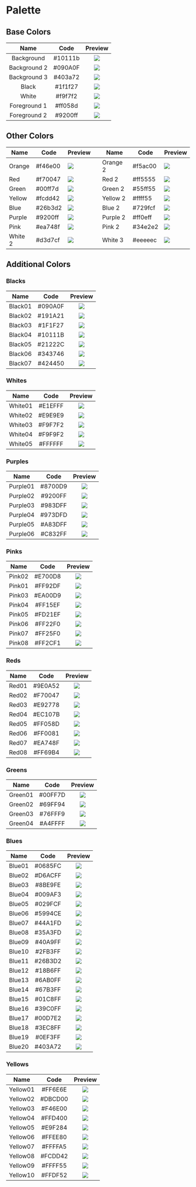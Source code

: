 # Palette

## Base Colors

|     Name     |  Code   |            Preview             |
|:------------:|:-------:|:------------------------------:|
|  Background  | #10111b |  ![](./swatches/Background.png)  |
| Background 2 | #090A0F | ![](./swatches/Background-2.png) |
| Background 3 | #403a72 | ![](./swatches/Background-3.png) |
|    Black     | #1f1f27 |    ![](./swatches/Black.png)     |
|    White     | #f9f7f2 |    ![](./swatches/White.png)     |
| Foreground 1 | #ff058d | ![](./swatches/Foreground-1.png) |
| Foreground 2 | #9200ff | ![](./swatches/Foreground-2.png) | 

## Other Colors

| Name    | Code    | Preview                     |     | Name     | Code    | Preview                     |
| ------- | ------- | --------------------------- | --- | -------- | ------- | --------------------------- |
| Orange  | #f46e00 | ![](./swatches/Orange.png)  |     | Orange 2 | #f5ac00 | ![](./swatches/Orange-2.png)  |
| Red     | #f70047 | ![](./swatches/Red.png)     |     | Red 2    | #ff5555 | ![](./swatches/Red-2.png)     |
| Green   | #00ff7d | ![](./swatches/Green.png)   |     | Green 2  | #55ff55 | ![](./swatches/Green-2.png)   |
| Yellow  | #fcdd42 | ![](./swatches/Yellow.png)  |     | Yellow 2 | #ffff55 | ![](./swatches/Yellow-2.png)  |
| Blue    | #26b3d2 | ![](./swatches/Blue.png)    |     | Blue 2   | #729fcf | ![](./swatches/Blue-2.png)    |
| Purple  | #9200ff | ![](./swatches/Purple.png)  |     | Purple 2 | #ff0eff | ![](./swatches/Purple-2.png)  |
| Pink    | #ea748f | ![](./swatches/Pink.png)    |     | Pink 2   | #34e2e2 | ![](./swatches/Pink-2.png)    |
| White 2 | #d3d7cf | ![](./swatches/White-2.png) |     | White 3  | #eeeeec | ![](./swatches/White-3.png)   |

## Additional Colors

### Blacks
|   Name   |  Code   |           Preview            |
| :------: | :-----: | :--------------------------: |
| Black01  | #090A0F | ![](./additional-swatches/Black01.png)  |
| Black02  | #191A21 | ![](./additional-swatches/Black02.png)  |
| Black03  | #1F1F27 | ![](./additional-swatches/Black03.png)  |
| Black04  | #10111B | ![](./additional-swatches/Black04.png)  |
| Black05  | #21222C | ![](./additional-swatches/Black05.png)  |
| Black06  | #343746 | ![](./additional-swatches/Black06.png)  |
| Black07  | #424450 | ![](./additional-swatches/Black07.png)  |

### Whites
|   Name   |  Code   |           Preview            |
| :------: | :-----: | :--------------------------: |
| White01  | #E1EFFF | ![](./additional-swatches/White01.png)  |
| White02  | #E9E9E9 | ![](./additional-swatches/White02.png)  |
| White03  | #F9F7F2 | ![](./additional-swatches/White03.png)  |
| White04  | #F9F9F2 | ![](./additional-swatches/White04.png)  |
| White05  | #FFFFFF | ![](./additional-swatches/White05.png)  |

### Purples
|   Name   |  Code   |           Preview            |
| :------: | :-----: | :--------------------------: |
| Purple01 | #8700D9 | ![](./additional-swatches/Purple01.png) |
| Purple02 | #9200FF | ![](./additional-swatches/Purple02.png) |
| Purple03 | #983DFF | ![](./additional-swatches/Purple03.png) |
| Purple04 | #973DFD | ![](./additional-swatches/Purple04.png) |
| Purple05 | #A83DFF | ![](./additional-swatches/Purple05.png) |
| Purple06 | #C832FF | ![](./additional-swatches/Purple06.png) |

### Pinks
|   Name   |  Code   |           Preview            |
| :------: | :-----: | :--------------------------: |
|  Pink02  | #E700D8 | ![](./additional-swatches/Pink02.png)  |
|  Pink01  | #FF92DF | ![](./additional-swatches/Pink01.png)  |
|  Pink03  | #EA00D9 | ![](./additional-swatches/Pink03.png)  |
|  Pink04  | #FF15EF | ![](./additional-swatches/Pink04.png)  |
|  Pink05  | #FD21EF | ![](./additional-swatches/Pink05.png)  |
|  Pink06  | #FF22F0 | ![](./additional-swatches/Pink06.png)  |
|  Pink07  | #FF25F0 | ![](./additional-swatches/Pink07.png)  |
|  Pink08  | #FF2CF1 | ![](./additional-swatches/Pink08.png)  |

### Reds
|   Name   |  Code   |           Preview            |
| :------: | :-----: | :--------------------------: |
|  Red01   | #9E0A52 | ![](./additional-swatches/Red01.png)   |
|  Red02   | #F70047 | ![](./additional-swatches/Red02.png)   |
|  Red03   | #E92778 | ![](./additional-swatches/Red03.png)   |
|  Red04   | #EC107B | ![](./additional-swatches/Red04.png)   |
|  Red05   | #FF058D | ![](./additional-swatches/Red05.png)   |
|  Red06   | #FF0081 | ![](./additional-swatches/Red06.png)   |
|  Red07   | #EA748F | ![](./additional-swatches/Red07.png)   |
|  Red08   | #FF69B4 | ![](./additional-swatches/Red08.png)   |

### Greens
|   Name   |  Code   |           Preview            |
| :------: | :-----: | :--------------------------: |
| Green01  | #00FF7D | ![](./additional-swatches/Green01.png)  |
| Green02  | #69FF94 | ![](./additional-swatches/Green02.png)  |
| Green03  | #76FFF9 | ![](./additional-swatches/Green03.png)  |
| Green04  | #A4FFFF | ![](./additional-swatches/Green04.png)  |

### Blues
|   Name   |  Code   |           Preview            |
| :------: | :-----: | :--------------------------: |
|  Blue01  | #0685FC | ![](./additional-swatches/Blue01.png)  |
|  Blue02  | #D6ACFF | ![](./additional-swatches/Blue02.png)  |
|  Blue03  | #8BE9FE | ![](./additional-swatches/Blue03.png)  |
|  Blue04  | #009AF3 | ![](./additional-swatches/Blue04.png)  |
|  Blue05  | #029FCF | ![](./additional-swatches/Blue05.png)  |
|  Blue06  | #5994CE | ![](./additional-swatches/Blue06.png)  |
|  Blue07  | #44A1FD | ![](./additional-swatches/Blue07.png)  |
|  Blue08  | #35A3FD | ![](./additional-swatches/Blue08.png)  |
|  Blue09  | #40A9FF | ![](./additional-swatches/Blue09.png)  |
|  Blue10  | #2FB3FF | ![](./additional-swatches/Blue10.png)  |
|  Blue11  | #26B3D2 | ![](./additional-swatches/Blue11.png)  |
|  Blue12  | #18B6FF | ![](./additional-swatches/Blue12.png)  |
|  Blue13  | #6AB0FF | ![](./additional-swatches/Blue13.png)  |
|  Blue14  | #67B3FF | ![](./additional-swatches/Blue14.png)  |
|  Blue15  | #01C8FF | ![](./additional-swatches/Blue15.png)  |
|  Blue16  | #39C0FF | ![](./additional-swatches/Blue16.png)  |
|  Blue17  | #00D7E2 | ![](./additional-swatches/Blue17.png)  |
|  Blue18  | #3EC8FF | ![](./additional-swatches/Blue18.png)  |
|  Blue19  | #0EF3FF | ![](./additional-swatches/Blue19.png)  |
|  Blue20  | #403A72 | ![](./additional-swatches/Blue20.png)  |

### Yellows
|   Name   |  Code   |           Preview            |
| :------: | :-----: | :--------------------------: |
| Yellow01 | #FF6E6E | ![](./additional-swatches/Yellow01.png) |
| Yellow02 | #DBCD00 | ![](./additional-swatches/Yellow02.png) |
| Yellow03 | #F46E00 | ![](./additional-swatches/Yellow03.png) |
| Yellow04 | #FFD400 | ![](./additional-swatches/Yellow04.png) |
| Yellow05 | #E9F284 | ![](./additional-swatches/Yellow05.png) |
| Yellow06 | #FFEE80 | ![](./additional-swatches/Yellow06.png) |
| Yellow07 | #FFFFA5 | ![](./additional-swatches/Yellow07.png) |
| Yellow08 | #FCDD42 | ![](./additional-swatches/Yellow08.png) |
| Yellow09 | #FFFF55 | ![](./additional-swatches/Yellow09.png) |
| Yellow10 | #FFDF52 | ![](./additional-swatches/Yellow10.png) |